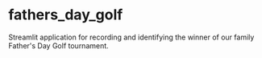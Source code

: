 # fathers_day_golf
Streamlit application for recording and identifying the winner of our family Father's Day Golf tournament.
